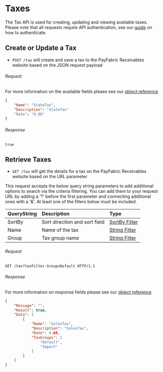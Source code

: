 Taxes
============

The Tax API is used for creating, updating and viewing available taxes. Please note that all requests require API authentication, see our [guide](Token.md) on how to authenticate.

Create or Update a Tax
--------------------

* `POST /tax` will create and save a tax to the PayFabric Receivables website based on the JSON request payload

###### Request
For more information on the available fields please see our [object reference](../../Objects/Tax.md#TaxPost)
```json
{
	"Name": "StateTax",
	"Description": "StateTax"
	"Rate": "0.08"
}
```

###### Response
```text
true
```


Retrieve Taxes
--------------------

* `GET /tax` will get the details for a tax on the PayFabric Receivables website based on the URL parameter

This request accepts the below query string parameters to add additional options to search via the criteria filtering. You can add them to your request URL by adding a '?' before the first parameter and connecting additional ones with a '&'. At least one of the filters below must be included.

| QueryString | Description | Type |
| :------------- | :------------- | :------------- | 
| SortBy | Sort direction and sort field | [SortBy Filter](../QueryFilter.md#sortby-filter) |
| Name | Name of the tax | [String Filter](../QueryFilter.md#string-filter) |
| Group | Tax group name | [String Filter](../QueryFilter.md#string-filter) |

###### Request
```http
GET /tax?taxFilter.Group=Default HTTP/1.1
```

###### Response
For more information on response fields please see our [object reference](../../Objects/Tax.md#TaxResponse)
```json
{
    "Message": "",
    "Result": true,
    "Data": [
        {
            "Name": "SalesTax",
            "Description": "SalesTax",
            "Rate": 0.08,
            "TaxGroups": [
                "Default",
                "Import"
            ]
        }
    ]
}
```
